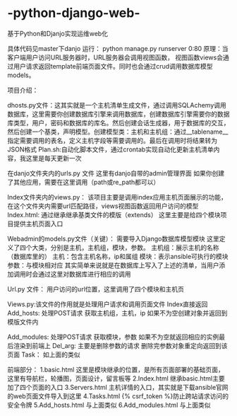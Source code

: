 # -python-django-web-

基于Python和Djanjo实现运维web化

具体代码见master下danjo
运行：
python manage.py runserver 0:80
原理：当客户端用户访问URL服务器时，URL服务器会调用视图函数，
视图函数views会通过用户请求返回template前端页面文件。同时也会通过crud调用数据库模型models。

项目介绍：

dhosts.py文件：这其实就是一个主机清单生成文件，通过调用SQLAchemy调用数据库，这里需要你创建数据库引擎来调用数据库，创建数据库引擎需要你的数据库类型，用户，密码和数据库的库名。然后创建会话生成器，用于数据库的交互，然后创建一个基类，声明模型。创建模型类：主机和主机组：通过__tablename__指定需要调用的表名，定义主机字段等需要调用的。最后在调用时将结果转为JSON格式
Plan.sh:自动化脚本文件，通过crontab实现自动化更新主机清单内容，我这里是每天更新一次

在danjo文件夹内的urls.py 文件
这里有danjo自带的admin管理界面
如果你创建了其他应用，需要在这里调用（path或re_path都可以）

Index文件夹内的views.py：
该项目主要是调用index应用主机页面展示的功能，在这个文件夹内需要url匹配路径，views视图函数返回用户访问的模型
Index.html:
通过继承继承基类文件的模版（extends）
这里主要是给四个模块项目提供主机页面入口

Webadmin的models.py文件（关键）：
需要导入Django数据库模型模块
这里定义了四个大类，分别是主机，主机组，模块，参数。
主机组：展示主机的名称（数据库里的）
主机：包含主机名称，ip和属组
模块：表示ansible可执行的模块
参数：与模块相对应
其实简单来说就是在数据库上写入了上述的清单，当用户添加调用时会通过这里对数据库进行相应的调用

Url.py 文件：
用户访问的url位置，这里调用了四个模块和主机页

Views.py:该文件的作用就是处理用户请求和调用页面文件
Index直接返回
Add_hosts:
处理POST请求
获取主机组，主机，ip
如果不为空创建对象并返回到模版文件内

Add_modules:
处理POST请求
获取模块，参数
如果不为空就返回相应的实例最后渲染到前端上
Del_arg:
主要是删除参数的请求
删除完参数对象重定向返回到该页面
Task：
如上面的类似

前端部分：
1.basic.html
这里是模块继承的位置，是所有页面部署的基础页面，这里有导航栏，轮播图，页面设计，留言板等
2.Index.html
继承basic.html主要加了四个页面的入口
3.Servers.html
主机详情的入口，其实就是下载ansible官网的web页面文件导入到这里
4.Tasks.html
{% csrf_token %}防止跨站请求访问的安全令牌
5.Add_hosts.html
与上面类似
6.Add_modules.html
与上面类似
